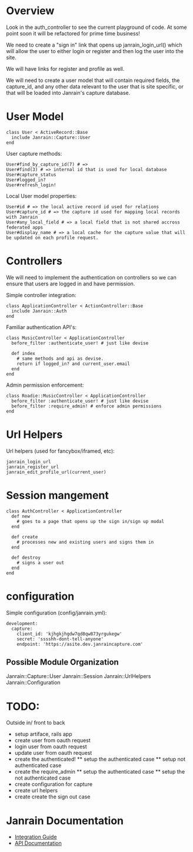 # Overview

Look in the auth_controller to see the current playground of code. At some point
soon it will be refactored for prime time business!

We need to create a "sign in" link that opens up janrain_login_url() which will allow the
user to either login or register and then log the user into the site.

We will have links for register and profile as well.

We will need to create a user model that will contain required fields, the
capture_id, and any other data relevant to the user that is site specific, or
that will be loaded into Janrain's capture database.

# User Model

    class User < ActiveRecord::Base
      include Janrain::Capture::User
    end

User capture methods:

    User#find_by_capture_id(7) # => 
    User#find(3) # => internal id that is used for local database
    User#capture_status
    User#logged_in?
    User#refresh_login!

Local User model properties:

    User#id # => the local active record id used for relations
    User#capture_id # => the capture id used for mapping local records with Janrain
    User#any_local_field # => a local field that is not shared accross federated apps
    User#display_name # => a local cache for the capture value that will be updated on each profile request.

# Controllers

We will need to implement the authentication on controllers so we can ensure that
users are logged in and have permission. 

Simple controller integration:

    class ApplicationController < ActionController::Base
      include Janrain::Auth
    end

Familiar authentication API's:

    class MusicController < ApplicationController
      before_filter :authenticate_user! # just like devise

      def index
        # same methods and api as devise.
        return if logged_in? and current_user.email
      end
    end

Admin permission enforcement:

    class Roadie::MusicController < ApplicationController
      before_filter :authenticate_user! # just like devise
      before_filter :require_admin! # enforce admin permissions
    end

# Url Helpers

Url helpers (used for fancybox/iframed, etc):

    janrain_login_url
    janrain_register_url
    janrain_edit_profile_url(current_user)

# Session mangement

    class AuthController < ApplicationController
      def new
        # goes to a page that opens up the sign in/sign up modal
      end

      def create
        # processes new and existing users and signs them in
      end

      def destroy
        # signs a user out
      end
    end

# configuration 

Simple configuration (config/janrain.yml):

    development:
      capture:
        client_id: 'kjhgkjhgdw7qd8qw873yrgukegw'
        secret: 'sssshh-dont-tell-anyone'
        endpoint: 'https://asite.dev.janraincapture.com'

## Possible Module Organization

Janrain::Capture::User
Janrain::Session
Janrain::UrlHelpers
Janrain::Configuration

# TODO: 

Outside in/ front to back

  * setup artiface, rails app
  * create user from oauth request
  * login user from oauth request
  * update user from oauth request
  * create the authenticated!
    ** setup the authenticated case
    ** setup not authenticated case
  * create the require_admin
    ** setup the authenticated case
    ** setup the not authenticated case
  * create configuration for capture
  * create url helpers
  * create create the sign out case

# Janrain Documentation

  * [Integration Guide](https://janraincapture.com/docs/integration_guide.html)
  * [API Documentation](https://janraincapture.com/docs/)

